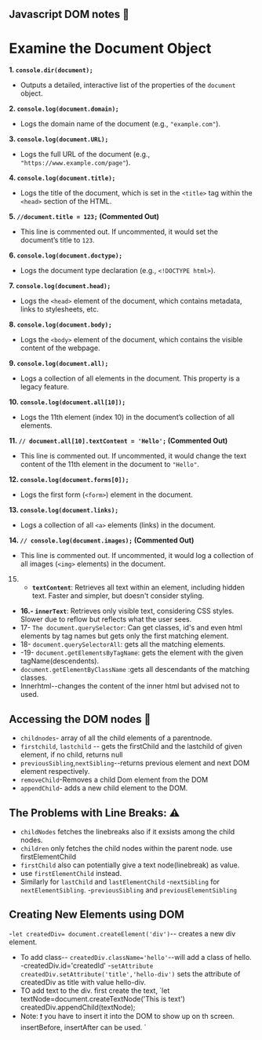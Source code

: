 
## Javascript DOM notes :robot:

# **Examine the Document Object**

 **1. `console.dir(document);`**
- Outputs a detailed, interactive list of the properties of the `document` object.

 **2. `console.log(document.domain);`**
- Logs the domain name of the document (e.g., `"example.com"`).

 **3. `console.log(document.URL);`**
- Logs the full URL of the document (e.g., `"https://www.example.com/page"`).

 **4. `console.log(document.title);`**
- Logs the title of the document, which is set in the `<title>` tag within the `<head>` section of the HTML.

 **5. `//document.title = 123;` (Commented Out)**
- This line is commented out. If uncommented, it would set the document’s title to `123`.

 **6. `console.log(document.doctype);`**
- Logs the document type declaration (e.g., `<!DOCTYPE html>`).

 **7. `console.log(document.head);`**
- Logs the `<head>` element of the document, which contains metadata, links to stylesheets, etc.

 **8. `console.log(document.body);`**
- Logs the `<body>` element of the document, which contains the visible content of the webpage.

**9. `console.log(document.all);`**
- Logs a collection of all elements in the document. This property is a legacy feature.

 **10. `console.log(document.all[10]);`**
- Logs the 11th element (index 10) in the document’s collection of all elements.

 **11. `// document.all[10].textContent = 'Hello';` (Commented Out)**
- This line is commented out. If uncommented, it would change the text content of the 11th element in the document to `"Hello"`.

**12. `console.log(document.forms[0]);`**
- Logs the first form (`<form>`) element in the document.

**13. `console.log(document.links);`**
- Logs a collection of all `<a>` elements (links) in the document.

 **14. `// console.log(document.images);` (Commented Out)**
- This line is commented out. If uncommented, it would log a collection of all images (`<img>` elements) in the document.

 15. -   **`textContent`**: Retrieves all text within an element, including hidden text. Faster and simpler, but doesn't consider styling.
 -   **16.- `innerText`**: Retrieves only visible text, considering CSS styles. Slower due to reflow but reflects what the user sees.
 - 17- `The document.querySelector`: Can get classes, id's and even html elements by tag names but gets only the first matching element.
 - 18- `document.querySelectorAll`: gets all the matching elements.
 - -19- `document.getElementsByTagName`: gets the element with the given tagName(descendents). 
 - `document.getElementByClassName` :gets all descendants of the matching classes.
 - Innerhtml--changes the content of the inner html but advised not to used.
 ## Accessing the DOM nodes :leaves:
 - `childnodes`- array of all the child elements of a parentnode.
 - `firstchild`, `lastchild` -- gets the firstChild and the lastchild of given element, if no child, returns null
 - `previousSibling`,`nextSibling`--returns previous element and next DOM element respectively.
 - `removeChild`-Removes a child Dom element from the DOM
 - `appendChild`- adds a new child element to the DOM.
 
 ##     The Problems with Line Breaks: :warning:
 - `childNodes` fetches the linebreaks also if it exsists among the child nodes.
 - `children` only fetches the child nodes within the parent node.
   use  firstElementChild
- `firstChild` also can potentially give a text node(linebreak) as value.
- use `firstElementChild` instead.
- Similarly for `lastChild` and `lastElementChild`
-`nextSibling` for `nextElementSibling`.
-`previousSibling` and `previousElementSibling`

## Creating New Elements using DOM
-`let createdDiv= document.createElement('div')`-- creates a new div element.
- To add class-- `createdDiv.className='hello'`--will add a class of hello.
-createdDiv.id='createdId'
-`setAttribute` `createdDiv.setAttribute('title','hello-div')` sets the attribute of createdDiv as title with value hello-div.
- TO add text to the div. first create the text, `let textNode=document.createTextNode('This is text')
createdDiv.appendChild(textNode);
- Note: :exclamation: you have to insert it into the DOM to show up on th screen.
insertBefore, insertAfter can be used.
`

